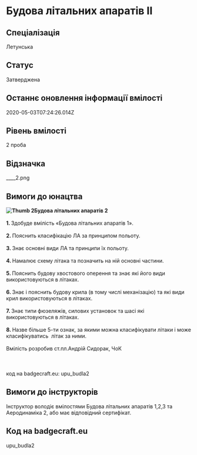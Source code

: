 # Будова літальних апаратів ІІ

## Спеціалізація

Летунська

## Статус

Затверджена

## Останнє оновлення інформації вмілості

2020-05-03T07:24:26.014Z

## Рівень вмілості

2 проба

## Відзначка

____2.png

## Вимоги до юнацтва

<div><b><img alt="Thumb     2" src="/uploads/textareas/bootsy/image/31/small_____2.png">Будова літальних апаратів 2</b></div><div>&nbsp;</div><div><b>1. </b>Здобуде вмілість «Будова літальних апаратів 1».</div><div><b><br>2. </b>Пояснить класифікацію ЛА за принципом польоту.</div><div><b><br>3. </b>Знає основні види ЛА та принципи їх польоту.</div><div><b><br>4. </b>Намалює схему літака та позначить на ній основні частини.</div><div><b><br>5. </b>Пояснить будову хвостового оперення та знає які його види використовуються в літаках.</div><div><b><br>6. </b>Знає і пояснить будову крила (в тому числі механізацію) та які види крил використовуються в літаках.</div><div><b><br>7. </b>Знає типи фюзеляжів, силових установок та шасі які використовуються в літаках.</div><div><b><br>8. </b>Назве більше 5-ти ознак, за якими можна класифікувати літаки і може класифікуватись &nbsp;літак за ними.<br><br>Вмілість розробив ст.пл.Андрій Сидорак, ЧоК<br><br><br><br>код на badgecraft.eu: upu_budla2<br></div>

## Вимоги до інструкторів

<div>Інструктор володіє вмілостями Будова літальних апаратів 1,2,3 та Аеродинаміка 2, або має відповідний сертифікат.<br></div>

## Код на badgecraft.eu

upu_budla2